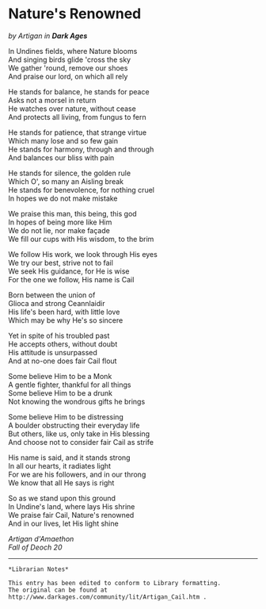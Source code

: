 # Nature's Renowned

_by Artigan in **Dark Ages**_

In Undines fields, where Nature blooms  
And singing birds glide 'cross the sky  
We gather 'round, remove our shoes  
And praise our lord, on which all rely  

He stands for balance, he stands for peace  
Asks not a morsel in return  
He watches over nature, without cease  
And protects all living, from fungus to fern  

He stands for patience, that strange virtue  
Which many lose and so few gain  
He stands for harmony, through and through  
And balances our bliss with pain  

He stands for silence, the golden rule  
Which O', so many an Aisling break  
He stands for benevolence, for nothing cruel  
In hopes we do not make mistake  

We praise this man, this being, this god  
In hopes of being more like Him  
We do not lie, nor make façade  
We fill our cups with His wisdom, to the brim  

We follow His work, we look through His eyes  
We try our best, strive not to fail  
We seek His guidance, for He is wise  
For the one we follow, His name is Cail  

Born between the union of  
Glioca and strong Ceannlaidir  
His life's been hard, with little love  
Which may be why He's so sincere  

Yet in spite of his troubled past  
He accepts others, without doubt  
His attitude is unsurpassed  
And at no-one does fair Cail flout  

Some believe Him to be a Monk  
A gentle fighter, thankful for all things  
Some believe Him to be a drunk  
Not knowing the wondrous gifts he brings  

Some believe Him to be distressing  
A boulder obstructing their everyday life  
But others, like us, only take in His blessing  
And choose not to consider fair Cail as strife  

His name is said, and it stands strong  
In all our hearts, it radiates light  
For we are his followers, and in our throng  
We know that all He says is right  

So as we stand upon this ground  
In Undine's land, where lays His shrine  
We praise fair Cail, Nature's renowned  
And in our lives, let His light shine  

_Artigan d'Amaethon_  
_Fall of Deoch 20_

***

```
*Librarian Notes*

This entry has been edited to conform to Library formatting.
The original can be found at http://www.darkages.com/community/lit/Artigan_Cail.htm .
```
